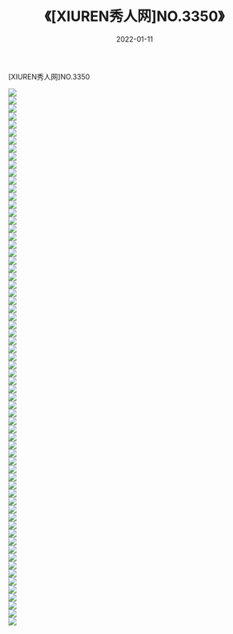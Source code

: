 ﻿---
layout: post
title:  《[XIUREN秀人网]NO.3350》
date:   2022-01-11
img: http://img.660000.xyz/Sharelink/秀人网/秀人网第04部分/[XIUREN秀人网]NO.3350/000.jpg
categories: [美女, 清纯, 唯美]
---

[XIUREN秀人网]NO.3350

 ![](http://img.660000.xyz/Sharelink/秀人网/秀人网第04部分/[XIUREN秀人网]NO.3350/001.jpg) <br>![](http://img.660000.xyz/Sharelink/秀人网/秀人网第04部分/[XIUREN秀人网]NO.3350/002.jpg) <br>![](http://img.660000.xyz/Sharelink/秀人网/秀人网第04部分/[XIUREN秀人网]NO.3350/003.jpg) <br>![](http://img.660000.xyz/Sharelink/秀人网/秀人网第04部分/[XIUREN秀人网]NO.3350/004.jpg) <br>![](http://img.660000.xyz/Sharelink/秀人网/秀人网第04部分/[XIUREN秀人网]NO.3350/005.jpg) <br>![](http://img.660000.xyz/Sharelink/秀人网/秀人网第04部分/[XIUREN秀人网]NO.3350/006.jpg) <br>![](http://img.660000.xyz/Sharelink/秀人网/秀人网第04部分/[XIUREN秀人网]NO.3350/007.jpg) <br>![](http://img.660000.xyz/Sharelink/秀人网/秀人网第04部分/[XIUREN秀人网]NO.3350/008.jpg) <br>![](http://img.660000.xyz/Sharelink/秀人网/秀人网第04部分/[XIUREN秀人网]NO.3350/009.jpg) <br>![](http://img.660000.xyz/Sharelink/秀人网/秀人网第04部分/[XIUREN秀人网]NO.3350/010.jpg) <br>![](http://img.660000.xyz/Sharelink/秀人网/秀人网第04部分/[XIUREN秀人网]NO.3350/011.jpg) <br>![](http://img.660000.xyz/Sharelink/秀人网/秀人网第04部分/[XIUREN秀人网]NO.3350/012.jpg) <br>![](http://img.660000.xyz/Sharelink/秀人网/秀人网第04部分/[XIUREN秀人网]NO.3350/013.jpg) <br>![](http://img.660000.xyz/Sharelink/秀人网/秀人网第04部分/[XIUREN秀人网]NO.3350/014.jpg) <br>![](http://img.660000.xyz/Sharelink/秀人网/秀人网第04部分/[XIUREN秀人网]NO.3350/015.jpg) <br>![](http://img.660000.xyz/Sharelink/秀人网/秀人网第04部分/[XIUREN秀人网]NO.3350/016.jpg) <br>![](http://img.660000.xyz/Sharelink/秀人网/秀人网第04部分/[XIUREN秀人网]NO.3350/017.jpg) <br>![](http://img.660000.xyz/Sharelink/秀人网/秀人网第04部分/[XIUREN秀人网]NO.3350/018.jpg) <br>![](http://img.660000.xyz/Sharelink/秀人网/秀人网第04部分/[XIUREN秀人网]NO.3350/019.jpg) <br>![](http://img.660000.xyz/Sharelink/秀人网/秀人网第04部分/[XIUREN秀人网]NO.3350/020.jpg) <br>![](http://img.660000.xyz/Sharelink/秀人网/秀人网第04部分/[XIUREN秀人网]NO.3350/021.jpg) <br>![](http://img.660000.xyz/Sharelink/秀人网/秀人网第04部分/[XIUREN秀人网]NO.3350/022.jpg) <br>![](http://img.660000.xyz/Sharelink/秀人网/秀人网第04部分/[XIUREN秀人网]NO.3350/023.jpg) <br>![](http://img.660000.xyz/Sharelink/秀人网/秀人网第04部分/[XIUREN秀人网]NO.3350/024.jpg) <br>![](http://img.660000.xyz/Sharelink/秀人网/秀人网第04部分/[XIUREN秀人网]NO.3350/025.jpg) <br>![](http://img.660000.xyz/Sharelink/秀人网/秀人网第04部分/[XIUREN秀人网]NO.3350/026.jpg) <br>![](http://img.660000.xyz/Sharelink/秀人网/秀人网第04部分/[XIUREN秀人网]NO.3350/027.jpg) <br>![](http://img.660000.xyz/Sharelink/秀人网/秀人网第04部分/[XIUREN秀人网]NO.3350/028.jpg) <br>![](http://img.660000.xyz/Sharelink/秀人网/秀人网第04部分/[XIUREN秀人网]NO.3350/029.jpg) <br>![](http://img.660000.xyz/Sharelink/秀人网/秀人网第04部分/[XIUREN秀人网]NO.3350/030.jpg) <br>![](http://img.660000.xyz/Sharelink/秀人网/秀人网第04部分/[XIUREN秀人网]NO.3350/031.jpg) <br>![](http://img.660000.xyz/Sharelink/秀人网/秀人网第04部分/[XIUREN秀人网]NO.3350/032.jpg) <br>![](http://img.660000.xyz/Sharelink/秀人网/秀人网第04部分/[XIUREN秀人网]NO.3350/033.jpg) <br>![](http://img.660000.xyz/Sharelink/秀人网/秀人网第04部分/[XIUREN秀人网]NO.3350/034.jpg) <br>![](http://img.660000.xyz/Sharelink/秀人网/秀人网第04部分/[XIUREN秀人网]NO.3350/035.jpg) <br>![](http://img.660000.xyz/Sharelink/秀人网/秀人网第04部分/[XIUREN秀人网]NO.3350/036.jpg) <br>![](http://img.660000.xyz/Sharelink/秀人网/秀人网第04部分/[XIUREN秀人网]NO.3350/037.jpg) <br>![](http://img.660000.xyz/Sharelink/秀人网/秀人网第04部分/[XIUREN秀人网]NO.3350/038.jpg) <br>![](http://img.660000.xyz/Sharelink/秀人网/秀人网第04部分/[XIUREN秀人网]NO.3350/039.jpg) <br>![](http://img.660000.xyz/Sharelink/秀人网/秀人网第04部分/[XIUREN秀人网]NO.3350/040.jpg) <br>![](http://img.660000.xyz/Sharelink/秀人网/秀人网第04部分/[XIUREN秀人网]NO.3350/041.jpg) <br>![](http://img.660000.xyz/Sharelink/秀人网/秀人网第04部分/[XIUREN秀人网]NO.3350/042.jpg) <br>![](http://img.660000.xyz/Sharelink/秀人网/秀人网第04部分/[XIUREN秀人网]NO.3350/043.jpg) <br>![](http://img.660000.xyz/Sharelink/秀人网/秀人网第04部分/[XIUREN秀人网]NO.3350/044.jpg) <br>![](http://img.660000.xyz/Sharelink/秀人网/秀人网第04部分/[XIUREN秀人网]NO.3350/045.jpg) <br>![](http://img.660000.xyz/Sharelink/秀人网/秀人网第04部分/[XIUREN秀人网]NO.3350/046.jpg) <br>![](http://img.660000.xyz/Sharelink/秀人网/秀人网第04部分/[XIUREN秀人网]NO.3350/047.jpg) <br>![](http://img.660000.xyz/Sharelink/秀人网/秀人网第04部分/[XIUREN秀人网]NO.3350/048.jpg) <br>![](http://img.660000.xyz/Sharelink/秀人网/秀人网第04部分/[XIUREN秀人网]NO.3350/049.jpg) <br>![](http://img.660000.xyz/Sharelink/秀人网/秀人网第04部分/[XIUREN秀人网]NO.3350/050.jpg) <br>![](http://img.660000.xyz/Sharelink/秀人网/秀人网第04部分/[XIUREN秀人网]NO.3350/051.jpg) <br>![](http://img.660000.xyz/Sharelink/秀人网/秀人网第04部分/[XIUREN秀人网]NO.3350/052.jpg) <br>![](http://img.660000.xyz/Sharelink/秀人网/秀人网第04部分/[XIUREN秀人网]NO.3350/053.jpg) <br>![](http://img.660000.xyz/Sharelink/秀人网/秀人网第04部分/[XIUREN秀人网]NO.3350/054.jpg) <br>![](http://img.660000.xyz/Sharelink/秀人网/秀人网第04部分/[XIUREN秀人网]NO.3350/055.jpg) <br>![](http://img.660000.xyz/Sharelink/秀人网/秀人网第04部分/[XIUREN秀人网]NO.3350/056.jpg) <br>![](http://img.660000.xyz/Sharelink/秀人网/秀人网第04部分/[XIUREN秀人网]NO.3350/057.jpg) <br>![](http://img.660000.xyz/Sharelink/秀人网/秀人网第04部分/[XIUREN秀人网]NO.3350/058.jpg) <br>![](http://img.660000.xyz/Sharelink/秀人网/秀人网第04部分/[XIUREN秀人网]NO.3350/059.jpg) <br>![](http://img.660000.xyz/Sharelink/秀人网/秀人网第04部分/[XIUREN秀人网]NO.3350/060.jpg) <br>![](http://img.660000.xyz/Sharelink/秀人网/秀人网第04部分/[XIUREN秀人网]NO.3350/061.jpg) <br>![](http://img.660000.xyz/Sharelink/秀人网/秀人网第04部分/[XIUREN秀人网]NO.3350/062.jpg) <br>![](http://img.660000.xyz/Sharelink/秀人网/秀人网第04部分/[XIUREN秀人网]NO.3350/063.jpg) <br>![](http://img.660000.xyz/Sharelink/秀人网/秀人网第04部分/[XIUREN秀人网]NO.3350/064.jpg) <br>![](http://img.660000.xyz/Sharelink/秀人网/秀人网第04部分/[XIUREN秀人网]NO.3350/065.jpg) <br>![](http://img.660000.xyz/Sharelink/秀人网/秀人网第04部分/[XIUREN秀人网]NO.3350/066.jpg) <br>![](http://img.660000.xyz/Sharelink/秀人网/秀人网第04部分/[XIUREN秀人网]NO.3350/067.jpg) <br>